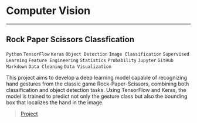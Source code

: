 # Computer Vision

---

## Rock Paper Scissors Classfication 

`Python` `TensorFlow` `Keras` `Object Detection` `Image Classification` `Supervised Learning` `Feature Engineering` `Statistics` `Probability` `Jupyter` `GitHub` `Markdown` `Data Cleaning` `Data Visualization`

This project aims to develop a deep learning model capable of recognizing hand gestures from the classic game Rock-Paper-Scissors, combining both classification and object detection tasks. Using TensorFlow and Keras, the model is trained to predict not only the gesture class but also the bounding box that localizes the hand in the image.

> [Project](https://github.com/Vpy7/Jupyter-Analysis-Collection/tree/main/Vision/Rock%20Paper%20Scissors%20Classfication)

